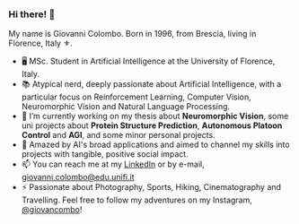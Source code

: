 ### Hi there! 👋

My name is Giovanni Colombo. Born in 1996, from Brescia, living in Florence, Italy ⚜️.

- 🖥️ MSc. Student in Artificial Intelligence at the University of Florence, Italy.
- 📚 Atypical nerd, deeply passionate about Artificial Intelligence, with a particular focus on Reinforcement Learning, Computer Vision, Neuromorphic Vision and Natural Language Processing.
- 🔭 I’m currently working on my thesis about **Neuromorphic Vision**, some uni projects about **Protein Structure Prediction**, **Autonomous Platoon Control** and **AGI**, and some minor personal projects.
- 🚀 Amazed by AI's broad applications and aimed to channel my skills into projects with tangible, positive social impact. 
- 📫 You can reach me at my [LinkedIn](https://www.linkedin.com/in/aigiovancombo/) or by e-mail, giovanni.colombo@edu.unifi.it
- ⚡ Passionate about Photography, Sports, Hiking, Cinematography and Travelling. Feel free to follow my adventures on my Instagram, [@giovancombo](https://www.instagram.com/giovancombo/)!

